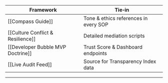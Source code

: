 |Framework|Tie‑in|
|---|---|
|[[Compass Guide]]|Tone & ethics references in every SOP|
|[[Culture Conflict & Resilience]]|Detailed mediation scripts|
|[[Developer Bubble MVP Doctrine]]|Trust Score & Dashboard endpoints|
|[[Live Audit Feed]]|Source for Transparency Index data|  
---